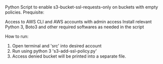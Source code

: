 Python Script to enable s3-bucket-ssl-requests-only on buckets with empty policies. Prequisite:

Access to AWS CLI and AWS accounts with admin access
Install relevant Python 3, Boto3 and other required softwares as needed in the script

How to run:

1. Open terminal and 'src' into desired account
2. Run using python 3 's3-add-ssl-policy.py'
3. Access denied bucket will be printed into a separate file.